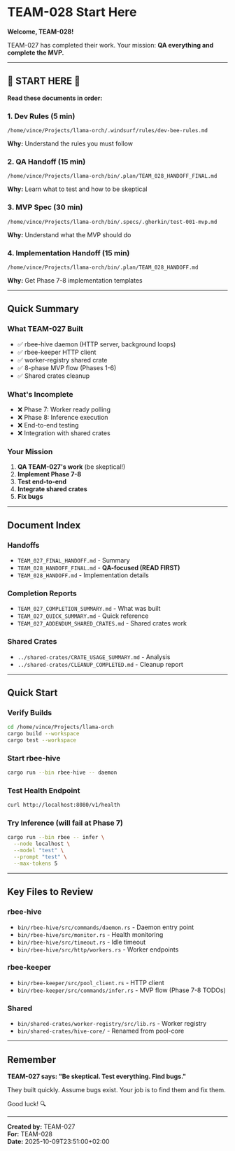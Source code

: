 # TEAM-028 Start Here

**Welcome, TEAM-028!**

TEAM-027 has completed their work. Your mission: **QA everything and complete the MVP.**

---

## 🚨 START HERE 🚨

**Read these documents in order:**

### 1. Dev Rules (5 min)
```
/home/vince/Projects/llama-orch/.windsurf/rules/dev-bee-rules.md
```
**Why:** Understand the rules you must follow

### 2. QA Handoff (15 min)
```
/home/vince/Projects/llama-orch/bin/.plan/TEAM_028_HANDOFF_FINAL.md
```
**Why:** Learn what to test and how to be skeptical

### 3. MVP Spec (30 min)
```
/home/vince/Projects/llama-orch/bin/.specs/.gherkin/test-001-mvp.md
```
**Why:** Understand what the MVP should do

### 4. Implementation Handoff (15 min)
```
/home/vince/Projects/llama-orch/bin/.plan/TEAM_028_HANDOFF.md
```
**Why:** Get Phase 7-8 implementation templates

---

## Quick Summary

### What TEAM-027 Built

- ✅ rbee-hive daemon (HTTP server, background loops)
- ✅ rbee-keeper HTTP client
- ✅ worker-registry shared crate
- ✅ 8-phase MVP flow (Phases 1-6)
- ✅ Shared crates cleanup

### What's Incomplete

- ❌ Phase 7: Worker ready polling
- ❌ Phase 8: Inference execution
- ❌ End-to-end testing
- ❌ Integration with shared crates

### Your Mission

1. **QA TEAM-027's work** (be skeptical!)
2. **Implement Phase 7-8**
3. **Test end-to-end**
4. **Integrate shared crates**
5. **Fix bugs**

---

## Document Index

### Handoffs
- `TEAM_027_FINAL_HANDOFF.md` - Summary
- `TEAM_028_HANDOFF_FINAL.md` - **QA-focused (READ FIRST)**
- `TEAM_028_HANDOFF.md` - Implementation details

### Completion Reports
- `TEAM_027_COMPLETION_SUMMARY.md` - What was built
- `TEAM_027_QUICK_SUMMARY.md` - Quick reference
- `TEAM_027_ADDENDUM_SHARED_CRATES.md` - Shared crates work

### Shared Crates
- `../shared-crates/CRATE_USAGE_SUMMARY.md` - Analysis
- `../shared-crates/CLEANUP_COMPLETED.md` - Cleanup report

---

## Quick Start

### Verify Builds
```bash
cd /home/vince/Projects/llama-orch
cargo build --workspace
cargo test --workspace
```

### Start rbee-hive
```bash
cargo run --bin rbee-hive -- daemon
```

### Test Health Endpoint
```bash
curl http://localhost:8080/v1/health
```

### Try Inference (will fail at Phase 7)
```bash
cargo run --bin rbee -- infer \
  --node localhost \
  --model "test" \
  --prompt "test" \
  --max-tokens 5
```

---

## Key Files to Review

### rbee-hive
- `bin/rbee-hive/src/commands/daemon.rs` - Daemon entry point
- `bin/rbee-hive/src/monitor.rs` - Health monitoring
- `bin/rbee-hive/src/timeout.rs` - Idle timeout
- `bin/rbee-hive/src/http/workers.rs` - Worker endpoints

### rbee-keeper
- `bin/rbee-keeper/src/pool_client.rs` - HTTP client
- `bin/rbee-keeper/src/commands/infer.rs` - MVP flow (Phase 7-8 TODOs)

### Shared
- `bin/shared-crates/worker-registry/src/lib.rs` - Worker registry
- `bin/shared-crates/hive-core/` - Renamed from pool-core

---

## Remember

**TEAM-027 says: "Be skeptical. Test everything. Find bugs."**

They built quickly. Assume bugs exist. Your job is to find them and fix them.

Good luck! 🔍

---

**Created by:** TEAM-027  
**For:** TEAM-028  
**Date:** 2025-10-09T23:51:00+02:00
